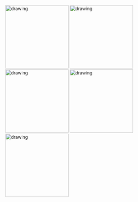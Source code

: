 <img src="https://github.com/Haknozer/flutter_haberler/assets/137529910/4bbf2084-158a-4eb8-8954-503dd4a58e53" alt="drawing" width="200"/>
<img src="https://github.com/Haknozer/flutter_haberler/assets/137529910/7c4cdd8a-78d8-4800-92ff-b0215bb2db71" alt="drawing" width="200"/>
<img src="https://github.com/Haknozer/flutter_haberler/assets/137529910/62e4bf6e-bb8f-4cbe-8f65-f41eb4c594d0" alt="drawing" width="200"/>
<img src="https://github.com/Haknozer/flutter_haberler/assets/137529910/b8bd0161-4850-46b9-ba70-9042e9a72711" alt="drawing" width="200"/>
<img src="https://github.com/Haknozer/flutter_haberler/assets/137529910/afa6cac8-1996-47a5-8192-6fae9fd24a3a" alt="drawing" width="200"/>



        
